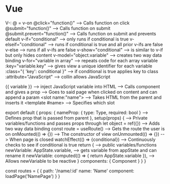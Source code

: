 # Vue

<!-- SECTION HTML -->
  V-:
    @ = v-on
      @click="function()" --> Calls function on click
      @submit="function()" --> Calls function on submit
      @submit.prevent="function()" --> Calls function on submit and prevents default
    v-if="conditional" --> only runs if conditional is true
    v-elseif="conditional" --> runs if conditional is true and all prior v-ifs are false
    v-else --> runs if all v-ifs are false
    v-show="conditional" --> is similar to v-if but only hides content
    v-model="object.variable" --> creates two way data binding
    v-for="variable in array" --> repeats code for each array variable
      :key="variable.key" --> gives view a unique identifier for each variable  
  :class="{ 'key': conditional }" --> if conditional is true applies key to class
  :attribute="JavaScript" --> collin allows JavaScript

  {{ variable }} --> inject JavaScript variable into HTML
  <Component :nameProp="variable"></Component> --> Calls component and gives a prop
  <router-link :to="{ name: 'Name', params: { id: variable } }"></router-link> --> Goes to said page when clicked on content and can append a param
  <slot name:"name"></slot> --> Takes HTML from the parent and inserts it
  <template #name></template> --> Specifies which slot 

<!-- SECTION JavaScript -->
  export default {
    props: {
      nameProp: { type: Type, required: bool } --> Defines prop that is passed from parent
    },
    setup(props) { --> Private variables/functions and passes props through
      let object = ref({}) --> Adds two way data binding
      const route = useRoute() --> Gets the route the user is on
      onMounted(() => {}) --> The constructor of view
      onUnmounted(() => {}) --> When page is closed
      watchEffect(() => {conditional}) --> Continuously checks to see if conditional is true
      return { --> public variables/functions
        newVariable: AppState.variable, --> gets variable from appState and can rename it
        newVariable: computed(() => { return AppState.variable }), --> Allows newVariable to be reactive
      }
      components: { Component }
    }
  }

<!-- SECTION Router -->
  const routes = {
    {
      path: '/name/:id'
      name: 'Name'
      component: loadPage('NamePage')
    }
  }
